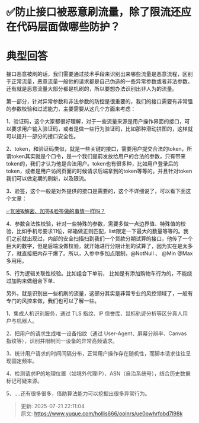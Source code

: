 # ✅防止接口被恶意刷流量，除了限流还应在代码层面做哪些防护？

# 典型回答


接口恶意被刷的话，我们需要通过技术手段来识别出来哪些流量是恶意流程，区别于正常流量，恶意流量一般他的请求都是自己伪造的一些异常参数或者非法参数。还有就是恶意流量大部分都是机刷的，所以要想办法识别出非人为的流量。



第一部分，针对异常参数和非法参数的防控是很重要的，我们的接口需要有非常强的参数校验和过滤能力，主要需要从这几个方面来考虑：

1、验证码，这个大家都很好理解，对于一些流量来源是用户操作界面的接口，可以要求用户输入验证码，或者是做一些行为验证码，比如那种滑动拼图的，这样就可以提升一部分的接口安全性。



2、token，和验证码类似，就是一些关键的接口，需要用户提交合法的token，所谓token其实就是个口令，是一个我们提前发放给用户的合法的参数，只有带来token的，我们才认为他是合法用户。token也有很多种，比如用户登录后的token，或者是用户访问页面的时候请求后端拿到的token等等的。并且针对token我们可以做定期的刷新，以及限流。



3、验签，这个一般是对外提供的接口是需要的，这个不详细说了，可以看下面这个文章：



[✅加密&解密、加签&验签做的事情一样吗？](https://www.yuque.com/hollis666/oolnrs/oq72da9rrpyt34g8)



4、参数合法性校验，针对一些特殊的参数，需要多做一点边界值、特殊值的校验，比如手机号要求11位，邮箱做正则匹配，list限定一下最大的数量等等的。我们之前就出现过，内部的安全扫描扫到我们一个贷款分期试算的接口，他传了一个巨大的数字，但是后端没做校验，就开始进行分期计划的试算了，因为实在是太多了，就直接把内存干爆了。所以，入参中多加点限制，@NotNull 、 @Min @Max多用用。



5、行为逻辑关联性校验。比如组合下单前， 比如是有添加购物车行为的，不能绕过加购来做组合下单、



另外，就是识别出一些机刷的流量，这部分其实是非常专业的风控领域了，一般有专门的风控来做，我们也可以了解一些。



1、<font style="color:rgb(64, 64, 64);">集成人机识别服务，通过 TLS 指纹、IP 信誉库、鼠标轨迹分析等区分真人用户与机器人。</font>

<font style="color:rgb(64, 64, 64);"></font>

<font style="color:rgb(64, 64, 64);">2、把用户的请求生成唯一设备指纹（通过 User-Agent、屏幕分辨率、Canvas 指纹等），识别并限制同一设备的异常高频请求。</font>

<font style="color:rgb(64, 64, 64);"></font>

<font style="color:rgb(64, 64, 64);">3、统计用户请求的时间间隔分布，正常用户操作存在随机性，而脚本请求往往呈现固定频率。</font>

<font style="color:rgb(64, 64, 64);"></font>

<font style="color:rgb(64, 64, 64);">4、检测请求IP的地理位置（如境外代理IP）、ASN（自治系统号），结合历史数据标记可疑来源。</font>

<font style="color:rgb(64, 64, 64);"></font>

<font style="color:rgb(64, 64, 64);">5、....还有很多很多，借助算法能力可以挖掘出很多异常行为。</font>



> 更新: 2025-07-21 22:11:04  
> 原文: <https://www.yuque.com/hollis666/oolnrs/ue0owhrfobd7l98k>